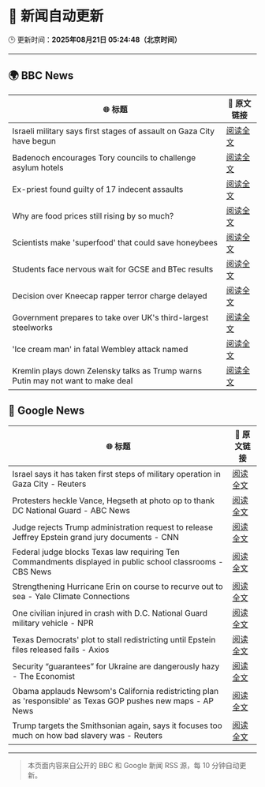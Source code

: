 # 🧠 新闻自动更新

🕒 更新时间：**2025年08月21日 05:24:48（北京时间）**

---

## 🌍 BBC News

| 🌐 标题 | 🔗 原文链接 |
|--------|-------------|
| Israeli military says first stages of assault on Gaza City have begun | [阅读全文](https://www.bbc.com/news/articles/clyr7l0z9edo?at_medium=RSS&at_campaign=rss) |
| Badenoch encourages Tory councils to challenge asylum hotels | [阅读全文](https://www.bbc.com/news/articles/cwy0j9n4qzwo?at_medium=RSS&at_campaign=rss) |
| Ex-priest found guilty of 17 indecent assaults | [阅读全文](https://www.bbc.com/news/articles/c20662dxl88o?at_medium=RSS&at_campaign=rss) |
| Why are food prices still rising by so much? | [阅读全文](https://www.bbc.com/news/articles/cyvn9z3y78lo?at_medium=RSS&at_campaign=rss) |
| Scientists make 'superfood' that could save honeybees | [阅读全文](https://www.bbc.com/news/articles/c776kynn771o?at_medium=RSS&at_campaign=rss) |
| Students face nervous wait for GCSE and BTec results | [阅读全文](https://www.bbc.com/news/articles/c4g64qedynlo?at_medium=RSS&at_campaign=rss) |
| Decision over Kneecap rapper terror charge delayed | [阅读全文](https://www.bbc.com/news/articles/c939v4kw2l4o?at_medium=RSS&at_campaign=rss) |
| Government prepares to take over UK's third-largest steelworks | [阅读全文](https://www.bbc.com/news/articles/cj0yd0829m4o?at_medium=RSS&at_campaign=rss) |
| 'Ice cream man' in fatal Wembley attack named | [阅读全文](https://www.bbc.com/news/articles/cx23g97vk9mo?at_medium=RSS&at_campaign=rss) |
| Kremlin plays down Zelensky talks as Trump warns Putin may not want to make deal | [阅读全文](https://www.bbc.com/news/articles/cn92e52rpjxo?at_medium=RSS&at_campaign=rss) |

## 📰 Google News

| 🌐 标题 | 🔗 原文链接 |
|--------|-------------|
| Israel says it has taken first steps of military operation in Gaza City - Reuters | [阅读全文](https://news.google.com/rss/articles/CBMiuwFBVV95cUxOdnFtNWg0UERQMTUwcnlNeUlrY0lvNU1LNTVQbG9pXzhCa2tReTVETlRGRGk5ZERucGZ2ek95ckVDdkZNSzVZM2lCTmFzc0xYMFhrODNyWDdmUzdNSTRLQlYySGF4eHVYaG9nNEdPU21idHVTcURZX1daZmh6c3I5VkNBQ3JDNlltY1M3OVlybGFuWTZzSlFaYS0wMXZ4d0ttc1RUWVJTTDBYeXdXTUxsaWFzcU5wZ1QtWGFr?oc=5) |
| Protesters heckle Vance, Hegseth at photo op to thank DC National Guard - ABC News | [阅读全文](https://news.google.com/rss/articles/CBMiowFBVV95cUxPRk5OSjF0UWUtNFRnRl8tNFR4eVJUUEtTbzFJb1BCU0xDZnZzUHVXcEdJbmZ3ODVoTGE1SU9NNm9VRnVlT2sybDE2RGlZN3hKb1g1R3J0UG5PSHdJbnV4Rkt2RlBDTlNHdkRWUnd6aHJnY1NidmI5b0R2bGU3Wm9IRVVqQkdkWjA4dGJrbXNLamJsb1dnQWdQZjFzYnZzSWVjTVYw0gGoAUFVX3lxTFB4RWViMlltaE9wQmp2cFFybVM0VVJVV0FrUXBSVXVTVlN6eHRBQ21Cb3FQY2VPLW83cU81cVRxZXRmLWVId09nOHQzQ2ZuNEdZZVdwTVhwbUlRcHFScDF3ZlZaS2IteXVsVlhDWEhMMzZlRGVQdE1scE1BTGdWY1doR1puSTlTZ0tVSWc0WkVoNGxNeFVzSjJkNHMyeU1LNTlyd21XQUNyYw?oc=5) |
| Judge rejects Trump administration request to release Jeffrey Epstein grand jury documents - CNN | [阅读全文](https://news.google.com/rss/articles/CBMimAFBVV95cUxPNXVRNWdVeU5PUXBFNVozUkUwOEdSU0ZzY25CaklRaUVzclVDMk10cEFySXk5VTVvSUkteEs2a3lDTHhfRXllRXJ0aUlfTGlLY1gzVy12V3hsVjJkZFh3cEtQZ0lHRzYwcUs4alpkNkZuV25tWjFKV3hWQS1rN183TElmeDB0czduWjZXLWJzTVhvMVFUTGplRdIBngFBVV95cUxOSW9zYzVyTFZFSXNaVnN6Y2pWN0hGS2NPM1lpdDZWV29VTWFockp2OEtQSHZVUEx0VXZMNktQTk1VaVh0RjRIUHItU0RBak1RTXoyZVB2N0ZXUkNneVRMVXdZNjJnRkVwRDh1Vm5fLThqUWZGLXMwaFljSUJTbzBaS21JSk01OWplQjlJMHBsTkNhaXd3QTZ3aHREdFE3dw?oc=5) |
| Federal judge blocks Texas law requiring Ten Commandments displayed in public school classrooms - CBS News | [阅读全文](https://news.google.com/rss/articles/CBMilgFBVV95cUxPaURCWkxXMkNJMVdOcnlQSGlKcW5CWXJoSXBmNXJjSzE4cDNRVTFrY1FPb1h1aTJhY2tvU0RaOWV4ZkFvRmlkNzFDT2FCcTZwOU5zVDgtRzFENXN3RnI4T2RHWU9VWTJDNFhSVGFYS1NHaDc4NlA4WjF6VFlieWluMGxENEdBOUJKLW8xRVQ5WmVEdDlIZ3c?oc=5) |
| Strengthening Hurricane Erin on course to recurve out to sea - Yale Climate Connections | [阅读全文](https://news.google.com/rss/articles/CBMipwFBVV95cUxPdlVMb0VjTDZnQW1ZNy1XY3lNS0NrR0J3ZUlqRjR5MHl5Z1pHeUdOcUUxdFU0ekxLX0FXTjJkUDFoNjAxQmhuQkRSTS03aEFqQXRCc3FLMk84Ykl5MEduUUlNS2FQNUZSd0dzUjVGTnlxYk1nQUhWU29rdkYxb0phcHNJd3c1WFhmalJPR2pRdk5ESFdyaUhPUHVBY3cxTnQ4SGVwb3l0QQ?oc=5) |
| One civilian injured in crash with D.C. National Guard military vehicle - NPR | [阅读全文](https://news.google.com/rss/articles/CBMic0FVX3lxTE1mWFRvZzFDLWpHckFSRmotcUR1YjQzSXJobGF5eWQwWEtiTC1sclljaGsxcTRSU3BsREI2bnZnY0ZEc1UwSG5fQzBxb1gxaURPSVZRUjQ1TFAwMTNjaTA2UFdXSUxqdFJ2bkQwTEoyWEpYR3M?oc=5) |
| Texas Democrats' plot to stall redistricting until Epstein files released fails - Axios | [阅读全文](https://news.google.com/rss/articles/CBMiogFBVV95cUxQNGpPbTVPbk12MFhfNVJ0NjBQZVhRUGREU1RCWTVNU2xGSW9PdVA1bWk2ZnBWa1pWTkV5RnQ3Nm01R2Q1UWVoUG9ENmZ5dnpPejQxU2xUUmRjc0MyMkxMNC1tNVZhblktS3ZmRU9ab0J3eENJZXVza3hoLXFfSFRQMUh6amRpRlMzeC1jcnpoR0hxcXlKRzdjeHViOUhHcEhtTXc?oc=5) |
| Security “guarantees” for Ukraine are dangerously hazy - The Economist | [阅读全文](https://news.google.com/rss/articles/CBMinAFBVV95cUxOeVNZeW4tV2wtYzZnaENlT2podjctRkFJM2tGQzBqS3liRFFzaG9fSHBoT25qdnFmOXpydG5jVzR0Z1MyRjZCekZCbDE1ckpnNlJ0a3RIVk9kbndjRVlYWElQYUYzdHFMM29QeVZUVGZqYWxTeE9TR2hlRVZpcmxTU1lGSU1BbmVvRWZDSndVVjVqRXRKS3VrOUNTakc?oc=5) |
| Obama applauds Newsom's California redistricting plan as 'responsible' as Texas GOP pushes new maps - AP News | [阅读全文](https://news.google.com/rss/articles/CBMiuAFBVV95cUxPbngyMHV1T05fUkJOeXVnUjd2NmpCZWptNmk4bVpHbWdFNEE1Y19hWVFlSTFCMkl0a3IyUnc4cWx0LXBZOHdlRkVva1p5bUgyTlpMdXBJLUtyYkdwZmJGNVRtT0FLV0MyUDZiRzVlTU5JXzFTdzcweXFsX3czeHhHZ0JjNGJieDF5eUdQakxZZnE3cm9MbmJmTXVreW01bnFkT09QNEdrQVVfM29CVmZ4QmN1RzRlME9a?oc=5) |
| Trump targets the Smithsonian again, says it focuses too much on how bad slavery was - Reuters | [阅读全文](https://news.google.com/rss/articles/CBMivgFBVV95cUxONzI0RGZLckJFcHVJNm5JSGZ6YVV2QjRrTTdHUjBWTGpwdnY2SjY0T0k2azA3VV9JUlZBQU9oV2NYcVRNaFhyZnZaN1RfNG1oeWVyRlFHUm5reFJEQzk3dnc5b3J3OE9MTm1EVldaSlV6UlZwVDJING1wTk5JUXIya0tKZFMyNUZUWHFNTGllWUFVa3BCZHZMRkZ3eWNLU1NMbXMybjU1NGJoM0pYUEF2MHlZV0FRNGxQU2xzQ2tR?oc=5) |

---
> 本页面内容来自公开的 BBC 和 Google 新闻 RSS 源，每 10 分钟自动更新。